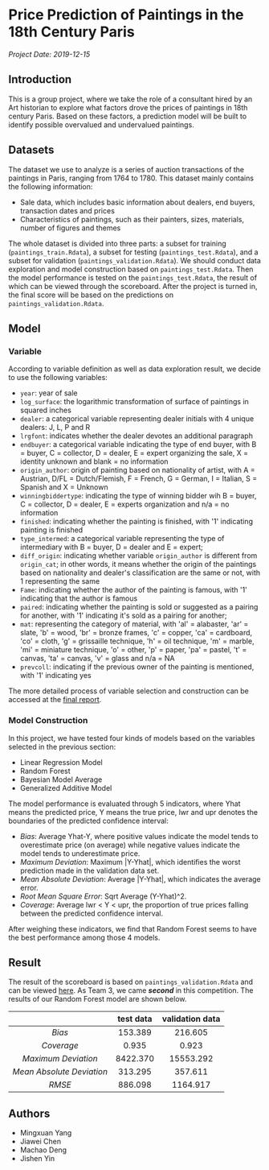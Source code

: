 # Price Prediction of Paintings in the 18th Century Paris

*Project Date: 2019-12-15*

## Introduction

This is a group project, where we take the role of a consultant hired by an Art historian to explore what factors drove the prices of paintings in 18th century Paris. Based on these factors, a prediction model will be built to identify possible overvalued and undervalued paintings.

## Datasets

The dataset we use to analyze is a series of auction transactions of the paintings in Paris, ranging from 1764 to 1780. This dataset mainly contains the following information:

- Sale data, which includes basic information about dealers, end buyers, transaction dates and prices  
- Characteristics of paintings, such as their painters, sizes, materials, number of figures and themes

The whole dataset is divided into three parts: a subset for training (`paintings_train.Rdata`), a subset for testing (`paintings_test.Rdata`), and a subset for validation (`paintings_validation.Rdata`). We should conduct data exploration and model construction based on `paintings_test.Rdata`. Then the model performance is tested on the `paintings_test.Rdata`, the result of which can be viewed through the scoreboard. After the project is turned in, the final score will be based on the predictions on `paintings_validation.Rdata`.

## Model

### Variable

According to variable definition as well as data exploration result, we decide to use the following variables:

- `year`: year of sale  
- `log_surface`: the logarithmic transformation of surface of paintings in squared inches  
- `dealer`: a categorical variable representing dealer initials with 4 unique dealers: J, L, P and R  
- `lrgfont`: indicates whether the dealer devotes an additional paragraph  
- `endbuyer`: a categorical variable indicating the type of end buyer, with B = buyer, C = collector, D = dealer, E = expert organizing the sale, X = identity unknown and blank = no information  
- `origin_author`:  origin of painting based on nationality of artist, with A = Austrian, D/FL = Dutch/Flemish, F = French, G = German, I = Italian, S = Spanish and X = Unknown  
- `winningbiddertype`: indicating the type of winning bidder wih B = buyer, C = collector, D = dealer, E = experts organization and n/a = no information  
- `finished`: indicating whether the painting is finished, with '1' indicating painting is finished  
- `type_intermed`: a categorical variable representing the type of intermediary with B = buyer, D = dealer and E = expert;  
- `diff_origin`: indicating whether variable `origin_author` is different from `origin_cat`; in other words, it means whether the origin of the paintings based on nationality and dealer's classification are the same or not, with 1 representing the same  
- `Fame`: indicating whether the author of the painting is famous, with '1' indicating that the author is famous  
- `paired`: indicating whether the painting is sold or suggested as a pairing for another, with '1' indicating it's sold as a pairing for another;  
- `mat`: representing the category of material, with 'al' = alabaster, 'ar' = slate, 'b' = wood,  'br' = bronze frames, 'c' = copper, 'ca' = cardboard, 'co' = cloth, 'g' = grissaille technique, 'h' = oil technique, 'm' = marble, 'mi' = miniature technique, 'o' = other, 'p' = paper, 'pa' = pastel, 't' = canvas, 'ta' = canvas, 'v' = glass and n/a = NA  
- `prevcoll`: indicating if the previous owner of the painting is mentioned, with '1' indicating yes  

The more detailed process of variable selection and construction can be accessed at the [final report](Part-II-Writeup.pdf).

### Model Construction

In this project, we have tested four kinds of models based on the variables selected in the previous section:

- Linear Regression Model  
- Random Forest  
- Bayesian Model Average  
- Generalized Additive Model

The model performance is evaluated through 5 indicators, where Yhat means the predicted price, Y means the true price, lwr and upr denotes the boundaries of the predicted confidence interval:

- *Bias*: Average Yhat-Y, where positive values indicate the model tends to overestimate price (on average) while negative values indicate the model tends to underestimate price.  
- *Maximum Deviation*: Maximum |Y-Yhat|, which identifies the worst prediction made in the validation data set.  
- *Mean Absolute Deviation*: Average |Y-Yhat|, which indicates the average error.  
- *Root Mean Square Error*: Sqrt Average (Y-Yhat)^2.  
- *Coverage*: Average lwr < Y < upr, the proportion of true prices falling between the predicted confidence interval.

After weighing these indicators, we find that Random Forest seems to have the best performance among those 4 models.

## Result

The result of the scoreboard is based on `paintings_validation.Rdata` and can be viewed [here](https://www2.stat.duke.edu/courses/Fall19/sta521/Final_Project_Scoring/display_leaderboard.html). As Team 3, we came ***second*** in this competition. The results of our Random Forest model are shown below.

|    |test data|validation data|
|:--:|:--:|:--:|
|*Bias*|153.389|216.605|
|*Coverage*|0.935|0.923|
|*Maximum Deviation*|8422.370|15553.292|
|*Mean Absolute Deviation*|313.295|357.611
|*RMSE*|886.098|1164.917|

## Authors

- Mingxuan Yang  
- Jiawei Chen
- Machao Deng
- Jishen Yin
